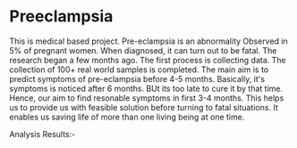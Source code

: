 # Preeclampsia
This is medical based project.
Pre-eclampsia is an abnormality Observed in 5% of pregnant women.
When diagnosed, it can turn out to be fatal.
The research began a few months ago.
The first process is collecting data.
The collection of 100+ real world samples is completed.
The main aim is to predict symptoms of pre-eclampsia before 4-5 months.
Basically, it's symptoms is noticed after 6 months.
BUt its too late to cure it by that time.
Hence, our aim to find resonable symptoms in first 3-4 months.
This helps us to provide us with feasible solution before turning to fatal situations.
It enables us saving life of more than one living being at one time.





Analysis Results:-
